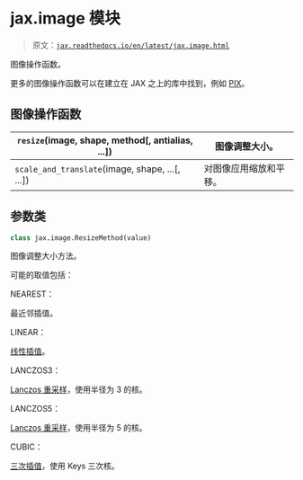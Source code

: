 # jax.image 模块

> 原文：[`jax.readthedocs.io/en/latest/jax.image.html`](https://jax.readthedocs.io/en/latest/jax.image.html)

图像操作函数。

更多的图像操作函数可以在建立在 JAX 之上的库中找到，例如 [PIX](https://github.com/deepmind/dm_pix)。

## 图像操作函数

| `resize`(image, shape, method[, antialias, ...]) | 图像调整大小。 |
| --- | --- |
| `scale_and_translate`(image, shape, ...[, ...]) | 对图像应用缩放和平移。 |

## 参数类

```py
class jax.image.ResizeMethod(value)
```

图像调整大小方法。

可能的取值包括：

NEAREST：

最近邻插值。

LINEAR：

[线性插值](https://en.wikipedia.org/wiki/Bilinear_interpolation)。

LANCZOS3：

[Lanczos 重采样](https://en.wikipedia.org/wiki/Lanczos_resampling)，使用半径为 3 的核。

LANCZOS5：

[Lanczos 重采样](https://en.wikipedia.org/wiki/Lanczos_resampling)，使用半径为 5 的核。

CUBIC：

[三次插值](https://en.wikipedia.org/wiki/Bicubic_interpolation)，使用 Keys 三次核。
